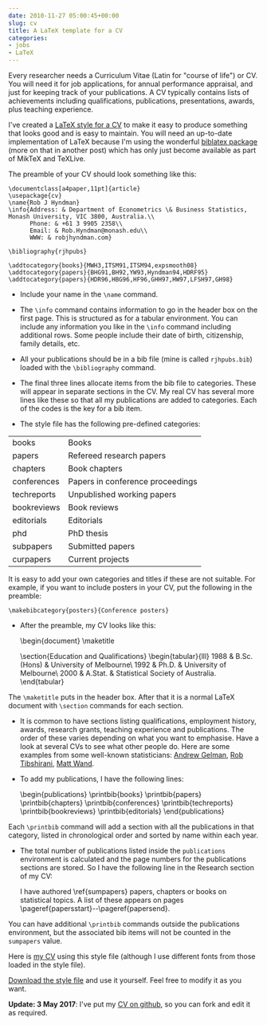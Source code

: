 ```yaml
---
date: 2010-11-27 05:00:45+00:00
slug: cv
title: A LaTeX template for a CV
categories:
- jobs
- LaTeX
---
```


Every researcher needs a Curriculum Vitae (Latin for "course of life") or CV. You will need it for job applications, for annual performance appraisal, and just for keeping track of your publications. A CV typically contains lists of achievements including qualifications, publications, presentations, awards, plus teaching experience.

I've created a [LaTeX style for a CV](/research/cv.sty) to make it easy to produce something that looks good and is easy to maintain. You will need an up-to-date implementation of LaTeX because I'm using the wonderful [biblatex package](http://www.ctan.org/tex-archive/macros/latex/contrib/biblatex/) (more on that in another post) which has only just become available as part of MikTeX and TeXLive.

The preamble of your CV should look something like this:



    \documentclass[a4paper,11pt]{article}
    \usepackage{cv}
    \name{Rob J Hyndman}
    \info{Address: & Department of Econometrics \& Business Statistics, Monash University, VIC 3800, Australia.\\
          Phone: & +61 3 9905 2358\\
          Email: & Rob.Hyndman@monash.edu\\
          WWW: & robjhyndman.com}

    \bibliography{rjhpubs}

    \addtocategory{books}{MWH3,ITSM91,ITSM94,expsmooth08}
    \addtocategory{papers}{BHG91,BH92,YW93,Hyndman94,HDRF95}
    \addtocategory{papers}{HDR96,HBG96,HF96,GHH97,HW97,LFSH97,GH98}







  * Include your name in the `\name` command.


  * The `\info` command contains information to go in the header box on the first page. This is structured as for a tabular environment. You can include any information you like in the `\info` command including additional rows. Some people include their date of birth, citizenship, family details, etc.


  * All your publications should be in a bib file (mine is called `rjhpubs.bib`) loaded with the `\bibliography` command.


  * The final three lines allocate items from the bib file to categories. These will appear in separate sections in the CV. My real CV has several more lines like these so that all my publications are added to categories. Each of the codes is the key for a bib item.


  * The style file has the following pre-defined categories:
<table >
<tbody >
<tr >

<td >books
</td>

<td >Books
</td>
</tr>
<tr >

<td >papers
</td>

<td >Refereed research papers
</td>
</tr>
<tr >

<td >chapters
</td>

<td >Book chapters
</td>
</tr>
<tr >

<td >conferences
</td>

<td >Papers in conference proceedings
</td>
</tr>
<tr >

<td >techreports
</td>

<td >Unpublished working papers
</td>
</tr>
<tr >

<td >bookreviews
</td>

<td >Book reviews
</td>
</tr>
<tr >

<td >editorials
</td>

<td >Editorials
</td>
</tr>
<tr >

<td >phd
</td>

<td >PhD thesis
</td>
</tr>
<tr >

<td >subpapers
</td>

<td >Submitted papers
</td>
</tr>
<tr >

<td >curpapers
</td>

<td >Current projects
</td>
</tr>
</tbody>
</table>
It is easy to add your own categories and titles if these are not suitable. For example, if you want to include posters in your CV, put the following in the preamble:


    \makebibcategory{posters}{Conference posters}





  * After the preamble, my CV looks like this:


    \begin{document}
    \maketitle

    \section{Education and Qualifications}
    \begin{tabular}{lll}
    1988 & B.Sc.(Hons) & University of Melbourne\\
    1992 & Ph.D. & University of Melbourne\\
    2000 & A.Stat. & Statistical Society of Australia.
    \end{tabular}


The `\maketitle` puts in the header box. After that it is a normal LaTeX document with `\section` commands for each section.


  * It is common to have sections listing qualifications, employment history, awards, research grants, teaching experience and publications. The order of these varies depending on what you want to emphasise. Have a look at several CVs to see what other people do. Here are some examples from some well-known statisticians: [Andrew Gelman](http://www.stat.columbia.edu/~gelman/vitae.pdf), [Rob Tibshirani](http://www-stat.stanford.edu/~tibs/cv.pdf), [Matt Wand](http://matt-wand.utsacademics.info/webmiscl/WandCV.pdf).


  * To add my publications, I have the following lines:


    \begin{publications}
    \printbib{books}
    \printbib{papers}
    \printbib{chapters}
    \printbib{conferences}
    \printbib{techreports}
    \printbib{bookreviews}
    \printbib{editorials}
    \end{publications}


Each `\printbib` command will add a section with all the publications in that category, listed in chronological order and sorted by name within each year.


  * The total number of publications listed inside the `publications` environment is calculated and the page numbers for the publications sections are stored. So I have the following line in the Research section of my CV:


    I have authored \ref{sumpapers} papers, chapters or books on statistical topics. A list of these appears on pages \pageref{papersstart}--\pageref{papersend}.


You can have additional `\printbib` commands outside the publications environment, but the associated bib items will not be counted in the `sumpapers` value.



Here is [my CV](https://github.com/robjhyndman/CV/raw/master/RobHyndmanCV.pdf) using this style file (although I use different fonts from those loaded in the style file).

[Download the style file](/research/cv.sty) and use it yourself. Feel free to modify it as you want.


**Update: 3 May 2017**: I've put my [CV on github](https://github.com/robjhyndman/CV), so you can fork and edit it as required.
